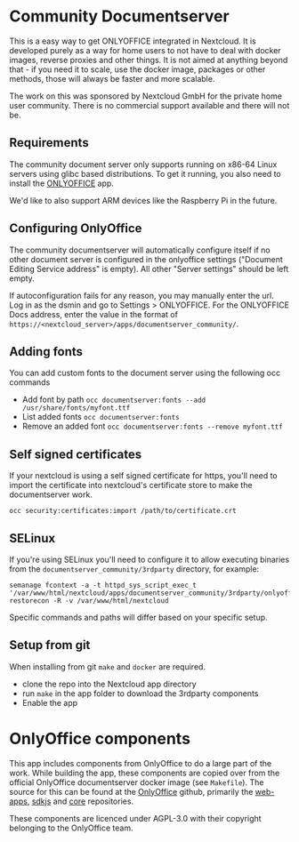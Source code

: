 # Community Documentserver

This is a easy way to get ONLYOFFICE integrated in Nextcloud. It is developed purely as a way for home users to not have to deal with docker images, reverse proxies and other things. It is not aimed at anything beyond that - if you need it to scale, use the docker image, packages or other methods, those will always be faster and more scalable.

The work on this was sponsored by Nextcloud GmbH for the private home user community. There is no commercial support available and there will not be.

## Requirements
The community document server only supports running on x86-64 Linux servers using glibc based distributions.
To get it running, you also need to install the [ONLYOFFICE](https://apps.nextcloud.com/apps/onlyoffice) app.

We'd like to also support ARM devices like the Raspberry Pi in the future.

## Configuring OnlyOffice

The community documentserver will automatically configure itself if no other document server is configured in the onlyoffice settings ("Document Editing Service address" is empty).
All other "Server settings" should be left empty.

If autoconfiguration fails for any reason, you may manually enter the url. Log in as the dsmin and go to Settings > ONLYOFFICE. For the ONLYOFFICE Docs address, enter the value in the format of `https://<nextcloud_server>/apps/documentserver_community/`.

## Adding fonts

You can add custom fonts to the document server using the following occ commands

- Add font by path `occ documentserver:fonts --add /usr/share/fonts/myfont.ttf`
- List added fonts `occ documentserver:fonts`
- Remove an added font `occ documentserver:fonts --remove myfont.ttf`

## Self signed certificates

If your nextcloud is using a self signed certificate for https, you'll need to import the certificate into nextcloud's certificate store to make the documentserver work.

    occ security:certificates:import /path/to/certificate.crt

## SELinux

If you're using SELinux you'll need to configure it to allow executing binaries from the `documentserver_community/3rdparty` directory, for example:

```
semanage fcontext -a -t httpd_sys_script_exec_t '/var/www/html/nextcloud/apps/documentserver_community/3rdparty/onlyoffice/documentserver(/.*)?'
restorecon -R -v /var/www/html/nextcloud
```

Specific commands and paths will differ based on your specific setup.

## Setup from git

When installing from git `make` and `docker` are required.

- clone the repo into the Nextcloud app directory 
- run `make` in the app folder to download the 3rdparty components
- Enable the app

# OnlyOffice components

This app includes components from OnlyOffice to do a large part of the work.
While building the app, these components are copied over from the official OnlyOffice documentserver docker image (see `Makefile`).
The source for this can be found at the [OnlyOffice](https://github.com/ONLYOFFICE) github,
primarily the [web-apps](https://github.com/ONLYOFFICE/web-apps), [sdkjs](https://github.com/ONLYOFFICE/sdkjs) and [core](https://github.com/ONLYOFFICE/core) repositories.

These components are licenced under AGPL-3.0 with their copyright belonging to the OnlyOffice team.
